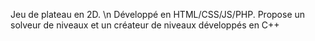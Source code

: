 Jeu de plateau en 2D.
\n Développé en HTML/CSS/JS/PHP.
Propose un solveur de niveaux et un créateur de niveaux développés en C++
